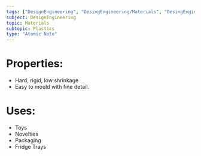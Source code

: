 ```yaml
---
tags: ["DesignEngineering", "DesingEngineering/Materials", "DesingEngineering/Materials/Plastics", "DesingEngineering/Materials/Plastics/Materials"]
subject: DesignEngineering
topic: Materials
subtopic: Plastics
type: "Atomic Note"
---
```


# Properties:
 - Hard, rigid, low shrinkage
 - Easy to mould with fine detail.

# Uses:
 - Toys
 - Novelties
 - Packaging
 - Fridge Trays